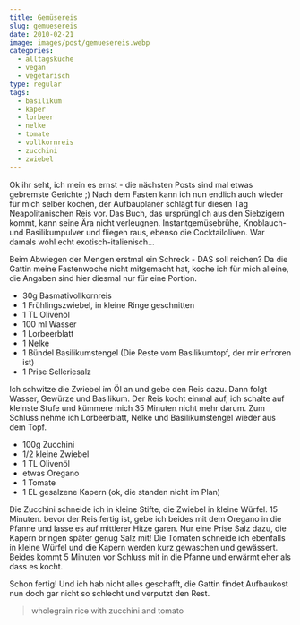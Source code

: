 ```yaml
---
title: Gemüsereis
slug: gemuesereis
date: 2010-02-21
image: images/post/gemuesereis.webp
categories: 
  - alltagsküche
  - vegan
  - vegetarisch
type: regular
tags: 
  - basilikum
  - kaper
  - lorbeer
  - nelke
  - tomate
  - vollkornreis
  - zucchini
  - zwiebel
---
```


Ok ihr seht, ich mein es ernst - die nächsten Posts sind mal etwas gebremste Gerichte ;) Nach dem Fasten kann ich nun endlich auch wieder für mich selber kochen, der Aufbauplaner schlägt für diesen Tag Neapolitanischen Reis vor. Das Buch, das ursprünglich aus den Siebzigern kommt, kann seine Ära nicht verleugnen. Instantgemüsebrühe, Knoblauch- und Basilikumpulver und fliegen raus, ebenso die Cocktailoliven. War damals wohl echt exotisch-italienisch...

Beim Abwiegen der Mengen erstmal ein Schreck - DAS soll reichen? Da die Gattin meine Fastenwoche nicht mitgemacht hat, koche ich für mich alleine, die Angaben sind hier diesmal nur für eine Portion.

* 30g Basmativollkornreis 
* 1 Frühlingszwiebel, in kleine Ringe geschnitten 
* 1 TL Olivenöl 
* 100 ml Wasser 
* 1 Lorbeerblatt 
* 1 Nelke 
* 1 Bündel Basilikumstengel (Die Reste vom Basilikumtopf, der mir erfroren ist) 
* 1 Prise Selleriesalz

Ich schwitze die Zwiebel im Öl an und gebe den Reis dazu. Dann folgt Wasser, Gewürze und Basilikum. Der Reis kocht einmal auf, ich schalte auf kleinste Stufe und kümmere mich 35 Minuten nicht mehr darum. Zum Schluss nehme ich Lorbeerblatt, Nelke und Basilikumstengel wieder aus dem Topf.

* 100g Zucchini 
* 1/2 kleine Zwiebel 
* 1 TL Olivenöl 
* etwas Oregano 
* 1 Tomate 
* 1 EL gesalzene Kapern (ok, die standen nicht im Plan)

Die Zucchini schneide ich in kleine Stifte, die Zwiebel in kleine Würfel. 15 Minuten. bevor der Reis fertig ist, gebe ich beides mit dem Oregano in die Pfanne und lasse es auf mittlerer Hitze garen. Nur eine Prise Salz dazu, die Kapern bringen später genug Salz mit! Die Tomaten schneide ich ebenfalls in kleine Würfel und die Kapern werden kurz gewaschen und gewässert. Beides kommt 5 Minuten vor Schluss mit in die Pfanne und erwärmt eher als dass es kocht.

Schon fertig! Und ich hab nicht alles geschafft, die Gattin findet Aufbaukost nun doch gar nicht so schlecht und verputzt den Rest.

> wholegrain rice with zucchini and tomato 
